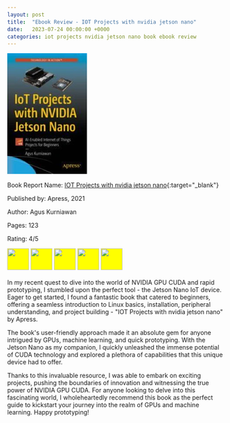 ```yaml
---
layout: post
title:  "Ebook Review - IOT Projects with nvidia jetson nano"
date:   2023-07-24 00:00:00 +0000
categories: iot projects nvidia jetson nano book ebook review
---
```

![IOT Projects with nvidia jetson nano](../assets/post_images/2023-07-24/iot-projects-with-nvidia-jetson-nano.png)

Book Report Name: [IOT Projects with nvidia jetson nano](https://link.springer.com/book/10.1007/978-1-4842-6452-2){:target="_blank"}

Published by: Apress, 2021

Author: Agus Kurniawan

Pages: 123

Rating: 4/5

<img style="background-color: yellow;" src="https://raw.githubusercontent.com/FortAwesome/Font-Awesome/6.x/svgs/solid/star.svg" width="50" height="50">
<img style="background-color: yellow;" src="https://raw.githubusercontent.com/FortAwesome/Font-Awesome/6.x/svgs/solid/star.svg" width="50" height="50">
<img style="background-color: yellow;" src="https://raw.githubusercontent.com/FortAwesome/Font-Awesome/6.x/svgs/solid/star.svg" width="50" height="50">
<img style="background-color: yellow;" src="https://raw.githubusercontent.com/FortAwesome/Font-Awesome/6.x/svgs/solid/star.svg" width="50" height="50">
<img style="background-color: yellow;" src="https://raw.githubusercontent.com/FortAwesome/Font-Awesome/6.x/svgs/regular/star.svg" width="50" height="50">
<br />
<br />
In my recent quest to dive into the world of NVIDIA GPU CUDA and rapid prototyping, I stumbled upon the perfect tool - the Jetson Nano IoT device. Eager to get started, I found a fantastic book that catered to beginners, offering a seamless introduction to Linux basics, installation, peripheral understanding, and project building - "IOT Projects with nvidia jetson nano" by Apress.

The book's user-friendly approach made it an absolute gem for anyone intrigued by GPUs, machine learning, and quick prototyping. With the Jetson Nano as my companion, I quickly unleashed the immense potential of CUDA technology and explored a plethora of capabilities that this unique device had to offer.

Thanks to this invaluable resource, I was able to embark on exciting projects, pushing the boundaries of innovation and witnessing the true power of NVIDIA GPU CUDA. For anyone looking to delve into this fascinating world, I wholeheartedly recommend this book as the perfect guide to kickstart your journey into the realm of GPUs and machine learning. Happy prototyping!